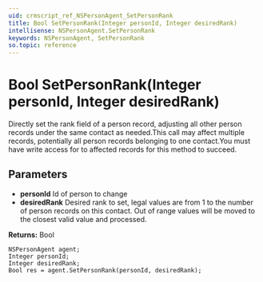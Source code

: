 ```yaml
---
uid: crmscript_ref_NSPersonAgent_SetPersonRank
title: Bool SetPersonRank(Integer personId, Integer desiredRank)
intellisense: NSPersonAgent.SetPersonRank
keywords: NSPersonAgent, SetPersonRank
so.topic: reference
---
```


# Bool SetPersonRank(Integer personId, Integer desiredRank)

Directly set the rank field of a person record, adjusting all other person records under the same contact as needed.<para/>This call may affect multiple records, potentially all person records belonging to one contact.<para/>You must have write access for to affected records for this method to succeed.

## Parameters

* **personId** Id of person to change
* **desiredRank** Desired rank to set, legal values are from 1 to the number of person records on this contact. Out of range values will be moved to the closest valid value and processed.

**Returns:** Bool

```crmscript
NSPersonAgent agent;
Integer personId;
Integer desiredRank;
Bool res = agent.SetPersonRank(personId, desiredRank);
```

